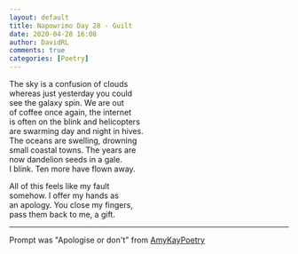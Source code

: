 ```yaml
---  
layout: default  
title: Napowrimo Day 28 - Guilt  
date: 2020-04-28 16:08  
author: DavidRL  
comments: true  
categories: [Poetry]  
---  
```

The sky is a confusion of clouds  
whereas just yesterday you could  
see the galaxy spin. We are out  
of coffee once again, the internet  
is often on the blink and helicopters  
are swarming day and night in hives.  
The oceans are swelling, drowning  
small coastal towns. The years are  
now dandelion seeds in a gale.  
I blink. Ten more have flown away.  

All of this feels like my fault  
somehow. I offer my hands as  
an apology. You close my fingers,  
pass them back to me, a gift.  

***  

Prompt was "Apologise or don't" from <a href="https://www.instagram.com/amykaypoetry/">AmyKayPoetry</a>  
